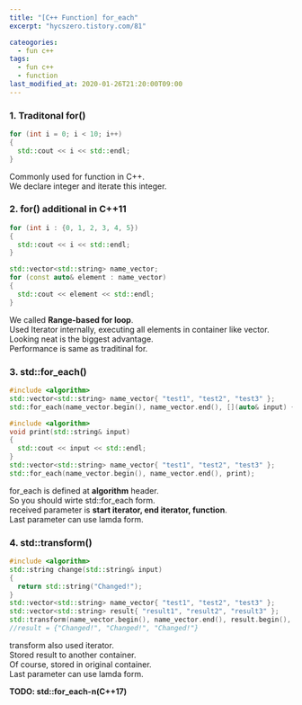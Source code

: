 ```yaml
---
title: "[C++ Function] for_each"
excerpt: "hycszero.tistory.com/81"

cateogories:
  - fun c++
tags:
  - fun c++
  - function
last_modified_at: 2020-01-26T21:20:00T09:00
---
```

### 1. Traditonal for()
```cpp
for (int i = 0; i < 10; i++)
{
  std::cout << i << std::endl;
}
```
Commonly used for function in C++.  
We declare integer and iterate this integer.  

### 2. for() additional in C++11  
```cpp
for (int i : {0, 1, 2, 3, 4, 5})
{
  std::cout << i << std::endl;
}
```
```cpp
std::vector<std::string> name_vector;
for (const auto& element : name_vector)
{
  std::cout << element << std::endl;
}
```  
We called **Range-based for loop**.  
Used Iterator internally, executing all elements in container like vector.  
Looking neat is the biggest advantage.  
Performance is same as traditinal for.  

### 3. std::for_each()  
```cpp
#include <algorithm>
std::vector<std::string> name_vector{ "test1", "test2", "test3" };
std::for_each(name_vector.begin(), name_vector.end(), [](auto& input) {std::cout << input << std::endl; });
```
```cpp
#include <algorithm>
void print(std::string& input)
{
  std::cout << input << std::endl;
}
std::vector<std::string> name_vector{ "test1", "test2", "test3" };
std::for_each(name_vector.begin(), name_vector.end(), print);
```  
for_each is defined at **algorithm** header.  
So you should wirte std::for_each form.  
received parameter is **start iterator, end iterator, function**.  
Last parameter can use lamda form.  

### 4. std::transform()  
```cpp  
#include <algorithm>
std::string change(std::string& input)
{
  return std::string("Changed!");
}
std::vector<std::string> name_vector{ "test1", "test2", "test3" };
std::vector<std::string> result{ "result1", "result2", "result3" };  
std::transform(name_vector.begin(), name_vector.end(), result.begin(), change);
//result = {"Changed!", "Changed!", "Changed!"}
```  
transform also used iterator.  
Stored result to another container.  
Of course, stored in original container.  
Last parameter can use lamda form.  

**TODO: std::for_each-n(C++17)**  


